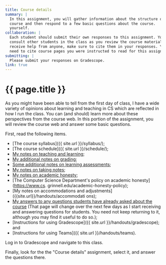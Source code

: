 ```yaml
---
title: Course details
summary: |
  In this assignment, you will gather information about the structure of the
  course and then respond to a few basic questions about the course.
  yourself.
collaboration: |
  Each student should submit their own responses to this assignment. You may
  consult other students in the class as you review the course materials. If you
  receive help from anyone, make sure to cite them in your responses. You do not
  need to cite course pages you were instructed to read for this assignment.
submitting: |
  Please submit your responses on Gradescope.
link: true 
---
```

# {{ page.title }}

As you might have been able to tell from the first day of class, I have a wide variety of opinions about learning and teaching in CS which are reflected in how I run the class.  You can (and should) learn more about these perspectives from the course web.  In this portion of the assignment, you will review the course web and answer some basic questions.

First, read the following items.

* [The course syllabus]({{ site.url }}/syllabus/);
* [The course schedule]({{ site.url }}/schedule/);
* [My notes on teaching and learning]({{site.url}}/handouts/teaching);
* [My additional notes on grading]({{site.url}}/handouts/grading);
* [Some additional notes on learning assessments]({{site.url}}/las/);
* [My notes on taking notes]({{site.url}}/handouts/taking-notes);
* [My notes on academic honesty]({{site.url}}/handouts/academic-honesty);
* [The Computer Science Department's policy on academic honesty](https://www.cs.
grinnell.edu/academic-honesty-policy);
* [My notes on accommodations and adjustments]({{site.url}}/handouts/accommodati
ons);
* [My answers to any questions students have already asked about the
  course]({{site.url}}/handouts/faq)
  (That page will change over the next few days as I start receiving and
  answering questions for students.  You need not keep returning to it,
  although you may find it useful to do so.); 
* [Instructions for using Gradescope]({{ site.url }}/handouts/gradescope); and
* [Instructions for using Teams]({{ site.url }}/handouts/teams).

Log in to Gradescope and navigate to this class.

Finally, look for the the "Course details" assignment, select it, and answer the questions there.

